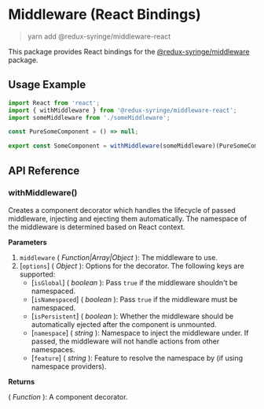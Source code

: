 # Middleware (React Bindings)

> yarn add @redux-syringe/middleware-react

This package provides React bindings for the [@redux-syringe/middleware](/packages/middleware) package.

## Usage Example

```js
import React from 'react';
import { withMiddleware } from '@redux-syringe/middleware-react';
import someMiddleware from './someMiddleware';

const PureSomeComponent = () => null;

export const SomeComponent = withMiddleware(someMiddleware)(PureSomeComponent);
```

## API Reference

### withMiddleware()

Creates a component decorator which handles the lifecycle of passed middleware, injecting and ejecting them automatically. The namespace of the middleware is determined based on React context.

**Parameters**

1. `middleware` ( _Function|Array|Object_ ): The middleware to use.
2. [`options`] \( _Object_ ): Options for the decorator. The following keys are supported:
   - [`isGlobal`] \( _boolean_ ): Pass `true` if the middleware shouldn't be namespaced.
   - [`isNamespaced`] \( _boolean_ ): Pass `true` if the middleware must be namespaced.
   - [`isPersistent`] \( _boolean_ ): Whether the middleware should be automatically ejected after the component is unmounted.
   - [`namespace`] \( _string_ ): Namespace to inject the middleware under. If passed, the middleware will not handle actions from other namespaces.
   - [`feature`] \( _string_ ): Feature to resolve the namespace by (if using namespace providers).

**Returns**

( _Function_ ): A component decorator.
